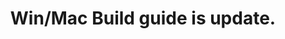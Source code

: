 ---
title: 'Win/Mac Build guide  is update.'
redirect_to:
  - 'https://discuss.pencil2d.org/t/win-mac-build-guide-is-update/883'
---